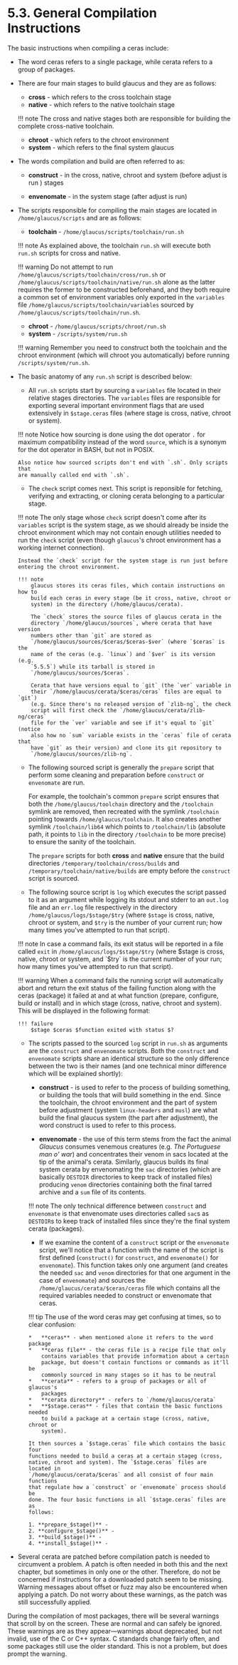 # 5.3. General Compilation Instructions
The basic instructions when compiling a ceras include:

*   The word ceras refers to a single package, while cerata refers to a group
    of packages.

*   There are four main stages to build glaucus and they are as follows:
    
    *    **cross** - which refers to the cross toolchain stage
    *    **native** - which refers to the native toolchain stage
    
    !!! note 
        The cross and native stages both are responsible for building the
        complete cross-native toolchain.

    *    **chroot** - which refers to the chroot environment
    *    **system** - which refers to the final system glaucus

*   The words compilation and build are often referred to as:
    
    *   **construct** - in the cross, native, chroot and system (before adjust is
        run ) stages

    *   **envenomate** - in the system stage (after adjust is run)

*   The scripts responsible for compiling the main stages are located in
    `/home/glaucus/scripts` and are as follows:

    *   **toolchain** - `/home/glaucus/scripts/toolchain/run.sh`

    !!! note
        As explained above, the toolchain `run.sh` will execute both `run.sh`
        scripts for cross and native.

    !!! warning
        Do not attempt to run `/home/glaucus/scripts/toolchain/cross/run.sh` or
        `/home/glaucus/scripts/toolchain/native/run.sh` alone as the latter
        requires the former to be constructed beforehand, and they both require
        a common set of environment variables only exported in the `variables`
        file `/home/glaucus/scripts/toolchain/variables` sourced by
        `/home/glaucus/scripts/toolchain/run.sh`.

    *   **chroot** - `/home/glaucus/scripts/chroot/run.sh`
    *   **system** - `/scripts/system/run.sh`

    !!! warning
        Remember you need to construct both the toolchain and the chroot
        environment (which will chroot you automatically) before running
        `/scripts/system/run.sh`.

*   The basic anatomy of any `run.sh` script is described below:

    *   All `run.sh` scripts start by sourcing a `variables` file located in
        their relative stages directories. The `variables` files are responsible
        for exporting several important environment flags that are used
        extensively in `$stage.ceras` files (where stage is cross, native,
        chroot or system).

    !!! note
        Notice how sourcing is done using the dot operator `.` for maximum
        compatibility instead of the word `source`, which is a synonym for the
        dot operator in BASH, but not in POSIX.

        Also notice how sourced scripts don't end with `.sh`. Only scripts that
        are manually called end with `.sh`.

    *  The `check` script comes next. This script is reponsible for fetching,
       verifying and extracting, or cloning cerata belonging to a particular
       stage.

    !!! note
        The only stage whose `check` script doesn't come after its `variables`
        script is the system stage, as we should already be inside the chroot
        environment which may not contain enough utilities needed to run the
        `check` script (even though `glaucus`'s chroot environment has a
        working internet connection).

        Instead the `check` script for the system stage is run just before
        entering the chroot environment.

        !!! note
            glaucus stores its ceras files, which contain instructions on how to
            build each ceras in every stage (be it cross, native, chroot or
            system) in the directory (/home/glaucus/cerata).

            The `check` stores the source files of glaucus cerata in the
            directory `/home/glaucus/sources`, where cerata that have version
            numbers other than `git` are stored as
            `/home/glaucus/sources/$ceras/$ceras-$ver` (where `$ceras` is the
            name of the ceras (e.g. `linux`) and `$ver` is its version (e.g.
            `5.5.5`) while its tarball is stored in
            `/home/glaucus/sources/$ceras`.

            Cerata that have versions equal to `git` (the `ver` variable in
            their `/home/glaucus/cerata/$ceras/ceras` files are equal to `git`)
            (e.g. Since there's no released version of `zlib-ng`, the check
            script will first check the `/home/glaucus/cerata/zlib-ng/ceras`
            file for the `ver` variable and see if it's equal to `git` (notice
            also how no `sum` variable exists in the `ceras` file of cerata that
            have `git` as their version) and clone its git repository to
            `/home/glaucus/sources/zlib-ng`.

    *   The following sourced script is generally the `prepare` script that
        perform some cleaning and preparation before `construct` or `envenomate`
        are run.

        For example, the toolchain's common `prepare` script ensures that both
        the `/home/glaucus/toolchain` directory and the `/toolchain` symlink are
        removed, then recreated with the symlink `/toolchain` pointing towards
        `/home/glaucus/toolchain`. It also creates another symlink
        `/toolchain/lib64` which points to `/toolchain/lib` (absolute path, it
        points to `lib` in the directory `/toolchain` to be more precise) to
        ensure the sanity of the toolchain.

        The `prepare` scripts for both **cross** and **native** ensure that the
        build directories `/temporary/toolchain/cross/builds` and
        `/temporary/toolchain/native/builds` are empty before the `construct`
        script is sourced.
    
    *  The following source script is `log` which executes the script passed to
       it as an argument while logging its stdout and stderr to an `out.log`
       file and an `err.log` file respectively in the directory
       `/home/glaucus/logs/$stage/$try` (where `$stage` is cross, native, chroot
       or system, and `$try` is the number of your current run; how many times
       you've attempted to run that script).

    !!! note
        In case a command fails, its exit status will be reported in a file
        called `exit` in `/home/glaucus/logs/$stage/$try` (where $stage is
        cross, native, chroot or system, and `$try` is the current number of
        your run; how many times you've attempted to run that script).

    !!! warning
        When a command fails the running script will automatically abort and
        return the exit status of the failing function along with the ceras
        (package) it failed at and at what function (prepare, configure,
        build or install) and in which stage (cross, native, chroot and
        system).  This will be displayed in the following format:

        !!! failure
            $stage $ceras $function exited with status $?

    *   The scripts passed to the sourced `log` script in `run.sh` as arguments
        are the `construct` and `envenomate` scripts. Both the `construct` and
        `envenomate` scripts share an identical structure so the only difference
        between the two is their names (and one technical minor difference which
        will be explained shortly):

        *   **construct** - is used to refer to the process of building
            something, or building the tools that will build something in the
            end. Since the toolchain, the chroot environment and the part of
            system before adjustment (system `linux-headers` and `musl`) are
            what build the final glaucus system (the part after adjustment), the
            word construct is used to refer to this process.

        *   **envenomate** - the use of this term stems from the fact the animal
            *Glaucus* consumes venemous creatures (e.g. *The Portuguese man o'
            war*) and concentrates their venom in sacs located at the tip of the
            animal's cerata. Similarly, glaucus builds its final system cerata
            by envenomating the `sac` directories (which are basically `DESTDIR`
            directories to keep track of installed files) producing `venom`
            directories containing both the final tarred archive and a `sum`
            file of its contents.

        !!! note
            The only technical difference between `construct` and `envenomate`
            is that envenomate uses directories called `sac`s as `DESTDIR`s to
            keep track of installed files since they're the final system cerata
            (packages).

        *   If we examine the content of a `construct` script or the
            `envenomate` script, we'll notice that a function with the name of
            the script is first defined (`construct()` for `construct`, and
            `envenomate()` for `envenomate`). This function takes only one
            argument (and creates the needed `sac` and `venom` directories for
            that one argument in the case of `envenomate`) and sources the
            `/home/glaucus/cerata/$ceras/ceras` file which contains all the
            required variables needed to construct or envenomate that ceras.

        !!! tip
            The use of the word ceras may get confusing at times, so to clear
            confusion:

            *   **ceras** - when mentioned alone it refers to the word package
            *   **ceras file** - the ceras file is a recipe file that only
                contains variables that provide information about a certain
                package, but doesn't contain functions or commands as it'll be
                commonly sourced in many stages so it has to be neutral
            *   **cerata** - refers to a group of packages or all of glaucus's
                packages
            *   **cerata directory** - refers to `/home/glaucus/cerata`
            *   **$stage.ceras** - files that contain the basic functions needed
                to build a package at a certain stage (cross, native, chroot or
                system).

            It then sources a `$stage.ceras` file which contains the basic four
            functions needed to build a ceras at a certain stageg (cross,
            native, chroot and system). The `$stage.ceras` files are located in
            `/home/glaucus/cerata/$ceras` and all consist of four main functions
            that regulate how a `construct` or `envenomate` process should be
            done. The four basic functions in all `$stage.ceras` files are as
            follows:

            1. **prepare_$stage()** - 
            2. **configure_$stage()** - 
            3. **build_$stage()** - 
            4. **install_$stage()** - 

*   Several cerata are patched before compilation patch is needed to circumvent
    a problem. A patch is often needed in both this and the next chapter, but
    sometimes in only one or the other.  Therefore, do not be concerned if
    instructions for a downloaded patch seem to be missing. Warning messages
    about offset or fuzz may also be encountered when applying a patch. Do not
    worry about these warnings, as the patch was still successfully applied.

During the compilation of most packages, there will be several warnings that
scroll by on the screen. These are normal and can safely be ignored. These
warnings are as they appear—warnings about deprecated, but not invalid, use of
the C or C++ syntax. C standards change fairly often, and some packages still
use the older standard. This is not a problem, but does prompt the warning.
